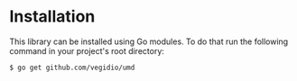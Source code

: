 # Installation

This library can be installed using Go modules. To do that run the following command in your project's root directory:

```bash
$ go get github.com/vegidio/umd
```
